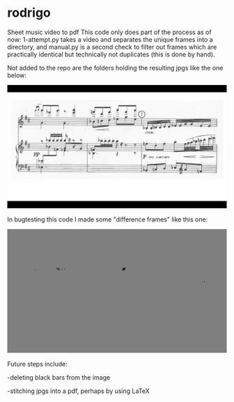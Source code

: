 # rodrigo
Sheet music video to pdf
This code only does part of the process as of now: 1-attempt.py takes a video and separates the unique frames into a directory, and manual.py is a second check to filter out frames which are practically identical but technically not duplicates (this is done by hand).

Not added to the repo are the folders holding the resulting jpgs like the one below:

![](https://github.com/aisilva/rodrigo/blob/main/final/24.jpg)

In bugtesting this code I made some "difference frames" like this one:

![](https://github.com/aisilva/rodrigo/blob/main/first-diff.jpg)


Future steps include:

-deleting black bars from the image

-stitching jpgs into a pdf, perhaps by using LaTeX

